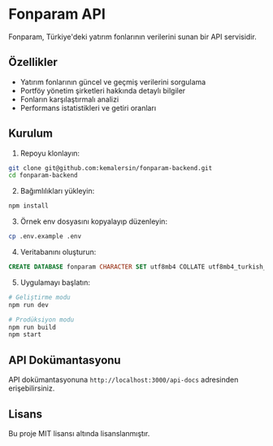 # Fonparam API

Fonparam, Türkiye'deki yatırım fonlarının verilerini sunan bir API servisidir.

## Özellikler

- Yatırım fonlarının güncel ve geçmiş verilerini sorgulama
- Portföy yönetim şirketleri hakkında detaylı bilgiler
- Fonların karşılaştırmalı analizi
- Performans istatistikleri ve getiri oranları

## Kurulum

1. Repoyu klonlayın:
```bash
git clone git@github.com:kemalersin/fonparam-backend.git
cd fonparam-backend
```

2. Bağımlılıkları yükleyin:
```bash
npm install
```

3. Örnek env dosyasını kopyalayıp düzenleyin:
```bash
cp .env.example .env
```

4. Veritabanını oluşturun:
```sql
CREATE DATABASE fonparam CHARACTER SET utf8mb4 COLLATE utf8mb4_turkish_ci;
```

5. Uygulamayı başlatın:
```bash
# Geliştirme modu
npm run dev

# Prodüksiyon modu
npm run build
npm start
```

## API Dokümantasyonu

API dokümantasyonuna `http://localhost:3000/api-docs` adresinden erişebilirsiniz.

## Lisans

Bu proje MIT lisansı altında lisanslanmıştır. 